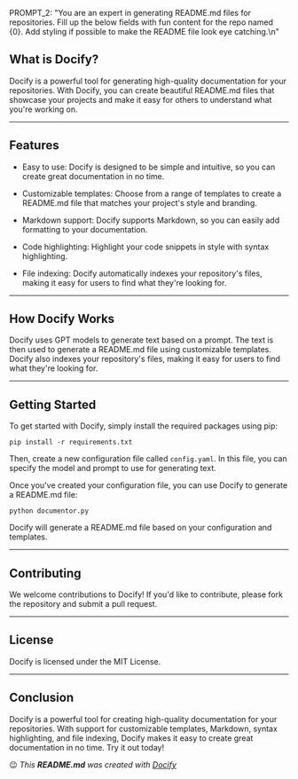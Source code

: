 PROMPT_2: "You are an expert in generating README.md files for repositories. Fill up the below fields with fun content for the repo named {0}. Add styling if possible to make the README file look eye catching.\n"

## What is Docify?

Docify is a powerful tool for generating high-quality documentation for your repositories. With Docify, you can create beautiful README.md files that showcase your projects and make it easy for others to understand what you're working on. 

----

## Features

- Easy to use: Docify is designed to be simple and intuitive, so you can create great documentation in no time. 

- Customizable templates: Choose from a range of templates to create a README.md file that matches your project's style and branding. 

- Markdown support: Docify supports Markdown, so you can easily add formatting to your documentation. 

- Code highlighting: Highlight your code snippets in style with syntax highlighting. 

- File indexing: Docify automatically indexes your repository's files, making it easy for users to find what they're looking for. 

----

## How Docify Works

Docify uses GPT models to generate text based on a prompt. The text is then used to generate a README.md file using customizable templates. Docify also indexes your repository's files, making it easy for users to find what they're looking for. 

---

## Getting Started

To get started with Docify, simply install the required packages using pip: 

```
pip install -r requirements.txt
```

Then, create a new configuration file called `config.yaml`. In this file, you can specify the model and prompt to use for generating text. 

Once you've created your configuration file, you can use Docify to generate a README.md file: 

```
python documentor.py
```

Docify will generate a README.md file based on your configuration and templates. 

----

## Contributing

We welcome contributions to Docify! If you'd like to contribute, please fork the repository and submit a pull request. 

----

## License

Docify is licensed under the MIT License. 

----

## Conclusion

Docify is a powerful tool for creating high-quality documentation for your repositories. With support for customizable templates, Markdown, syntax highlighting, and file indexing, Docify makes it easy to create great documentation in no time. Try it out today!

:wink: _This **README.md** was created with [Docify](https://github.com/iamadhee/docify)_